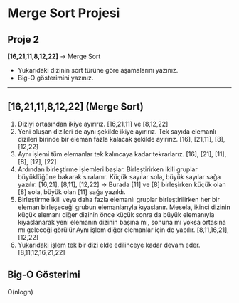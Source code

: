 # Merge Sort Projesi

## Proje 2
**[16,21,11,8,12,22]** -> Merge Sort

* Yukarıdaki dizinin sort türüne göre aşamalarını yazınız.
* Big-O gösterimini yazınız.

***

## [16,21,11,8,12,22] (Merge Sort)
1. Diziyi ortasından ikiye ayırırız.
[16,21,11] ve [8,12,22]
2. Yeni oluşan dizileri de aynı şekilde ikiye ayırırız. Tek sayıda elemanlı dizileri birinde bir eleman fazla kalacak şekilde ayırırız.
[16], [21,11], [8], [12,22]
3. Aynı işlemi tüm elemanlar tek kalıncaya kadar tekrarlarız.
[16], [21], [11], [8], [12], [22]
4. Ardından birleştirme işlemleri başlar. Birleştirirken ikili gruplar büyüklüğüne bakarak sıralanır. Küçük sayılar sola, büyük sayılar sağa yazılır.
[16,21], [8,11], [12,22]  -> Burada [11] ve [8] birleşirken küçük olan [8] sola, büyük olan [11] sağa yazıldı.
5. Birleştirme ikili veya daha fazla elemanlı gruplar birleştirilirken her bir eleman birleşeceği grubun elemanlarıyla kıyaslanır.
Mesela, ikinci dizinin küçük elemanı diğer dizinin önce küçük sonra da büyük elemanıyla kıyaslanarak yeni elemanın dizinin başına mı, sonuna mı yoksa ortasına mı geleceği görülür.Aynı işlem diğer elemanlar için de yapılır.
[8,11,16,21], [12,22]
6. Yukarıdaki işlem tek bir dizi elde edilinceye kadar devam eder.
[8,11,12,16,21,22]

## Big-O Gösterimi
O(nlogn)
